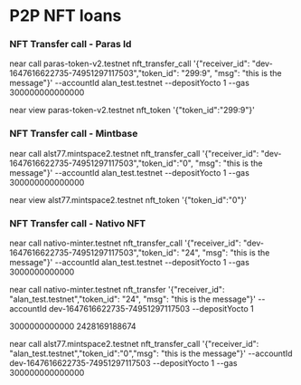 # P2P NFT loans

### NFT Transfer call - Paras Id
near call paras-token-v2.testnet nft_transfer_call '{"receiver_id": "dev-1647616622735-74951297117503","token_id": "299:9", "msg": "this is the message"}' --accountId alan_test.testnet --depositYocto 1  --gas 300000000000000

near view paras-token-v2.testnet nft_token '{"token_id":"299:9"}' 
### NFT Transfer call - Mintbase


near call alst77.mintspace2.testnet nft_transfer_call '{"receiver_id": "dev-1647616622735-74951297117503","token_id":"0", "msg": "this is the message"}' --accountId alan_test.testnet --depositYocto 1 --gas 300000000000000


near view alst77.mintspace2.testnet  nft_token '{"token_id":"0"}' 

### NFT Transfer call - Nativo NFT
near call nativo-minter.testnet nft_transfer_call '{"receiver_id": "dev-1647616622735-74951297117503","token_id": "24", "msg": "this is the message"}' --accountId alan_test.testnet --depositYocto 1 --gas 3000000000000

near call nativo-minter.testnet nft_transfer '{"receiver_id": "alan_test.testnet","token_id": "24", "msg": "this is the message"}' --accountId dev-1647616622735-74951297117503 --depositYocto 1

3000000000000
2428169188674


near call alst77.mintspace2.testnet nft_transfer_call '{"receiver_id": "alan_test.testnet","token_id":"0","msg": "this is the message"}' --accountId dev-1647616622735-74951297117503 --depositYocto 1 --gas 300000000000000
